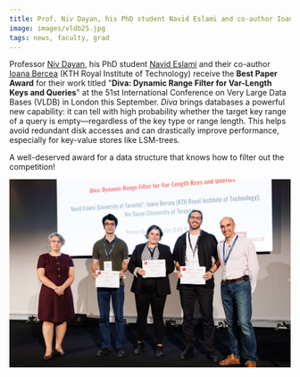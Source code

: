 ```yaml
---
title: Prof. Niv Dayan, his PhD student Navid Eslami and co-author Ioana Bercea receive Best Paper Award at VLDB 2025
image: images/vldb25.jpg
tags: news, faculty, grad
---
```

Professor [Niv Dayan](https://nivdayan.net), his PhD student [Navid Eslami](https://www.linkedin.com/in/navid-eslami-14036823a/) and their co-author [Ioana Bercea](https://ioanabercea.github.io/webpage/) (KTH Royal Institute of Technology) receive the **Best Paper Award** for their work titled "**Diva: Dynamic Range Filter for Var-Length Keys and Queries**" at the 51st International Conference on Very Large Data Bases (VLDB) in London this September. _Diva_ brings databases a powerful new capability: it can tell with high probability whether the target key range of a query is empty—regardless of the key type or range length. This helps avoid redundant disk accesses and can drastically improve performance, especially for key-value stores like LSM-trees. 

A well-deserved award for a data structure that knows how to filter out the competition!

![VLDB2025](/images/vldb25.jpg)
